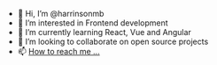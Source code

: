- 👋 Hi, I’m @harrinsonmb
- 👀 I’m interested in Frontend development
- 🌱 I’m currently learning React, Vue and Angular
- 💞️ I’m looking to collaborate on open source projects
- 📫 [How to reach me ...](https://www.linkedin.com/in/harrinsonmb/)
